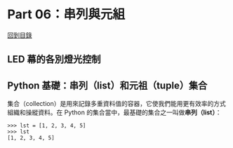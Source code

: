 # Part 06：串列與元組

[回到目錄](https://github.com/alankrantas/learn-python-on-microbit-guide/blob/main/README.md)

## LED 幕的各別燈光控制



## Python 基礎：串列（list）和元祖（tuple）集合

集合（collection）是用來記錄多重資料值的容器，它使我們能用更有效率的方式組織和操縱資料。在 Python 的集合當中，最基礎的集合之一叫做**串列（list）**：

```
>>> lst = [1, 2, 3, 4, 5]
>>> lst
[1, 2, 3, 4, 5]
```

